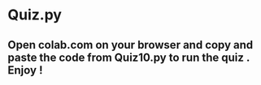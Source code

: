 # Quiz.py
## Open colab.com on your browser and copy and paste the code from Quiz10.py to run the quiz . Enjoy !
